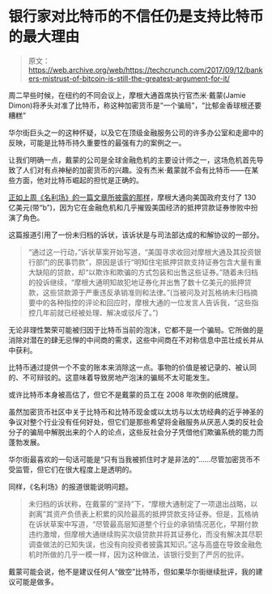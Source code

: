 # 银行家对比特币的不信任仍是支持比特币的最大理由 

> 原文：<https://web.archive.org/web/https://techcrunch.com/2017/09/12/bankers-mistrust-of-bitcoin-is-still-the-greatest-argument-for-it/>

周二早些时候，在纽约的不同会议上，摩根大通首席执行官杰米·戴蒙(Jamie Dimon)将矛头对准了比特币，称这种加密货币是“一个骗局”，“比郁金香球根还要糟糕”

华尔街巨头之一的这种怀疑，以及它在顶级金融服务公司的许多办公室和走廊中的反映，可能是比特币持久重要性的最强有力的案例之一。

让我们明确一点，戴蒙的公司是全球金融危机的主要设计师之一，这场危机首先导致了人们对有点神秘的加密货币的兴趣。没有杰米·戴蒙就不会有比特币——在某些方面，他对比特币崛起的担忧是正确的。

[正如上周《名利场》的一篇文章所披露的那样](https://web.archive.org/web/20221025223225/https://www.vanityfair.com/news/2017/09/jamie-dimon-billion-dollar-secret-jp-morgan)，摩根大通向美国政府支付了 130 亿美元(带“b”)，因为它在金融危机和几乎摧毁美国经济的抵押贷款证券惨败中扮演了角色。

这篇报道引用了一份未归档的诉状，该诉状是与司法部达成的和解协议的一部分。

> “通过这一行动，”诉状草案开始写道，“美国寻求收回对摩根大通及其投资银行部门的民事罚款”，原因是该行“明知住宅抵押贷款支持证券包含大量有重大缺陷的贷款，却“以欺诈和欺骗的方式包装和出售这些证券。”随着未归档的投诉继续，“摩根大通明知故犯地证券化并出售了数十亿美元的抵押贷款，这些贷款源于严重违反承销准则和法律。”(当被问及对瓦格纳未归档摘要中的各种指控的评论和回应时，摩根大通的一位发言人告诉我，“这些指控几年前就已经被处理、解决或驳斥了。”)

无论非理性繁荣可能被归因于比特币当前的泡沫，它都不是一个骗局。它所做的是消除对潜在的肆无忌惮的中间商的需求，这些中间商在不对称信息中茁壮成长并从中获利。

比特币通过提供一个不变的账本来消除这一点。事物的价值是被记录的、被认同的、不可辩驳的。这意味着导致房地产泡沫的骗局不太可能发生。

或许比特币本身被高估了，但它不是戴蒙的员工在 2008 年吹倒的纸牌屋。

虽然加密货币社区中关于比特币和比特币现金或以太坊与以太坊经典的近乎神圣的争议对整个行业没有任何好处，但它们是那些希望将金融服务从厌恶人类的反社会分子的骗局中解脱出来的个人的论点，这些反社会分子凭借他们欺骗系统的能力而蓬勃发展。

华尔街最喜欢的一句话可能是“只有当我被抓住时才是非法的”……尽管加密货币不受监管，但它们在很大程度上是透明的。

同样，《名利场》的报道很能说明问题。

> 未归档的诉状称，在戴蒙的“坚持”下，“摩根大通制定了一项退出战略，以剥离”其资产负债表上积累的风险最高的抵押贷款支持证券。但是，瓦格纳在诉状草案中写道，“尽管最高层知道整个行业的承销情况恶化，早期付款违约激增，但摩根大通继续购买次级贷款并将其证券化，而没有解决其尽职调查做法的已知失误，也没有向投资者披露其知识。”这与高盛在导致金融危机时所做的几乎一模一样，因为这种做法，该银行受到了严厉的批评。

戴蒙可能会说，他不是建议任何人“做空”比特币，但如果华尔街继续批评，我的建议可能是做多。